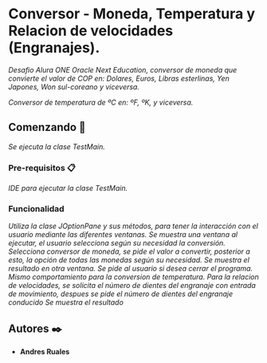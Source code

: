 # Conversor - Moneda, Temperatura y Relacion de velocidades (Engranajes).

_Desafio Alura ONE Oracle Next Education, conversor de moneda que convierte el valor de COP en: Dolares, Euros, Libras esterlinas, Yen Japones, Won sul-coreano y viceversa._

_Conversor de temperatura de ºC en: ºF, ºK, y viceversa._

## Comenzando 🚀

_Se ejecuta la clase TestMain._


### Pre-requisitos 📋

_IDE para ejecutar la clase TestMain._

### Funcionalidad

_Utiliza la clase JOptionPane y sus métodos, para tener la interacción con el usuario mediante las diferentes ventanas._
_Se muestra una ventana al ejecutar, el usuario selecciona según su necesidad la conversión._
_Selecciona conversor de moneda, se pide el valor a convertir, posterior a esto, la opción de todas las monedas según su necesidad._
_Se muestra el resultado en otra ventana._
_Se pide al usuario si desea cerrar el programa._
_Mismo comportamiento para la conversion de temperatura._
_Para la relacion de velocidades, se solicita el número de dientes del engranaje con entrada de movimiento, despues se pide el número de dientes del engranaje conducido_
_Se muestra el resultado_

## Autores ✒️

* **Andres Ruales**


